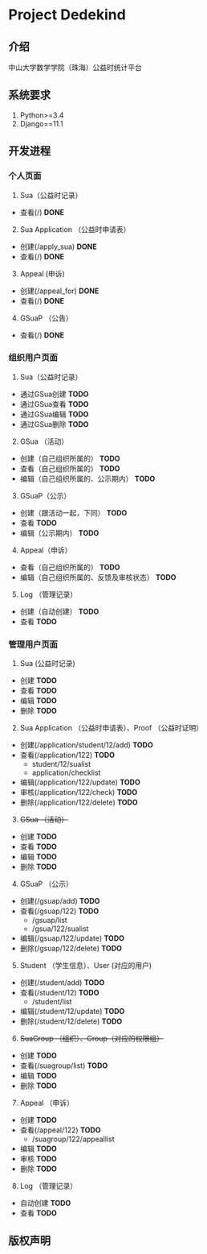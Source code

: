 # Project Dedekind
## 介绍
中山大学数学学院（珠海）公益时统计平台
## 系统要求
1. Python>=3.4
2. Django==11.1
## 开发进程
### 个人页面
1. Sua（公益时记录）
  * 查看(/) **DONE**
2. Sua Application （公益时申请表）
  * 创建(/apply_sua) **DONE**
  * 查看(/) **DONE**
3. Appeal (申诉)
  * 创建(/appeal_for) **DONE**
  * 查看(/) **DONE**
4. GSuaP （公告）
  * 查看(/) **DONE**
### 组织用户页面
1. Sua（公益时记录）
  * 通过GSua创建 **TODO**
  * 通过GSua查看 **TODO**
  * 通过GSua编辑 **TODO**
  * 通过GSua删除 **TODO**
2. GSua （活动）
  * 创建（自己组织所属的） **TODO**
  * 查看（自己组织所属的） **TODO**
  * 编辑（自己组织所属的、公示期内） **TODO**
3. GSuaP（公示）
  * 创建（跟活动一起，下同） **TODO**
  * 查看 **TODO**
  * 编辑（公示期内） **TODO**
4. Appeal（申诉）
  * 查看（自己组织所属的） **TODO**
  * 编辑（自己组织所属的、反馈及审核状态） **TODO**
5. Log （管理记录）
  * 创建（自动创建） **TODO**
  * 查看 **TODO**
### 管理用户页面
1. Sua (公益时记录)
  * 创建 **TODO**
  * 查看 **TODO**
  * 编辑 **TODO**
  * 删除 **TODO**
2. Sua Application （公益时申请表）、Proof （公益时证明）
  * 创建(/application/student/12/add) **TODO**
  * 查看(/application/122) **TODO**
	* student/12/sualist
	* application/checklist
  * 编辑(/application/122/update) **TODO**
  * 审核(/application/122/check) **TODO**
  * 删除(/application/122/delete) **TODO**
3. ~~GSua （活动）~~
  * 创建 **TODO**
  * 查看 **TODO**
  * 编辑 **TODO**
  * 删除 **TODO**
4. GSuaP （公示）
  * 创建(/gsuap/add) **TODO**
  * 查看(/gsuap/122) **TODO**
	* /gsuap/list
	* /gsua/122/sualist
  * 编辑(/gsuap/122/update) **TODO**
  * 删除(/gsuap/122/delete) **TODO**
5. Student （学生信息）、User (对应的用户)
  * 创建(/student/add) **TODO**
  * 查看(/student/12) **TODO**
	* /student/list
  * 编辑(/student/12/update) **TODO**
  * 删除(/student/12/delete) **TODO**
6. ~~SuaGroup （组织）、Group（对应的权限组）~~
  * 创建 **TODO**
  * 查看(/suagroup/list) **TODO**
  * 编辑 **TODO**
  * 删除 **TODO**
7. Appeal （申诉）
  * 创建 **TODO**
  * 查看(/appeal/122) **TODO**
	* /suagroup/122/appeallist
  * 编辑 **TODO**
  * 审核 **TODO**
  * 删除 **TODO**
8. Log （管理记录）
  * 自动创建 **TODO**
  * 查看 **TODO**
## 版权声明
